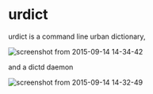 # urdict
urdict is a command line urban dictionary,

![screenshot from 2015-09-14 14-34-42](https://cloud.githubusercontent.com/assets/221942/9843535/c3ac1956-5aed-11e5-9454-a012ff71c9a7.png)

and a dictd daemon

![screenshot from 2015-09-14 14-32-49](https://cloud.githubusercontent.com/assets/221942/9843514/837edb98-5aed-11e5-988e-d57e2c350165.png)

